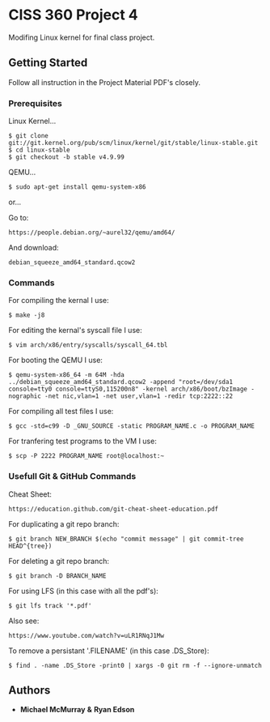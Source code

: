 # CISS 360 Project 4

Modifing Linux kernel for final class project.

## Getting Started

Follow all instruction in the Project Material PDF's closely.

### Prerequisites

Linux Kernel...

```
$ git clone git://git.kernel.org/pub/scm/linux/kernel/git/stable/linux-stable.git
$ cd linux-stable
$ git checkout -b stable v4.9.99
```

QEMU...

```
$ sudo apt-get install qemu-system-x86
```
or...

Go to:
```
https://people.debian.org/~aurel32/qemu/amd64/
```
And download:
```
debian_squeeze_amd64_standard.qcow2
```


### Commands

For compiling the kernal I use:

```
$ make -j8
```

For editing the kernal's syscall file I use:

```
$ vim arch/x86/entry/syscalls/syscall_64.tbl
```

For booting the QEMU I use:

```
$ qemu-system-x86_64 -m 64M -hda ../debian_squeeze_amd64_standard.qcow2 -append "root=/dev/sda1 console=tty0 console=ttyS0,115200n8" -kernel arch/x86/boot/bzImage -nographic -net nic,vlan=1 -net user,vlan=1 -redir tcp:2222::22
```

For compiling all test files I use:

```
$ gcc -std=c99 -D _GNU_SOURCE -static PROGRAM_NAME.c -o PROGRAM_NAME
```

For tranfering test programs to the VM I use:

```
$ scp -P 2222 PROGRAM_NAME root@localhost:~
```


### Usefull Git & GitHub Commands

Cheat Sheet:
```
https://education.github.com/git-cheat-sheet-education.pdf
```

For duplicating a git repo branch:

```
$ git branch NEW_BRANCH $(echo "commit message" | git commit-tree HEAD^{tree})
```

For deleting a git repo branch:

```
$ git branch -D BRANCH_NAME
```

For using LFS (in this case with all the pdf's):

```
$ git lfs track '*.pdf'
```
Also see:
```
https://www.youtube.com/watch?v=uLR1RNqJ1Mw
```

To remove a persistant '.FILENAME' (in this case .DS_Store):
```
$ find . -name .DS_Store -print0 | xargs -0 git rm -f --ignore-unmatch
```


## Authors

* **Michael McMurray** **&** **Ryan Edson**

